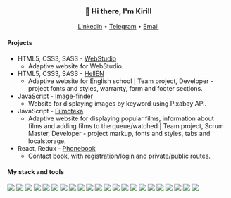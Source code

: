 <h3 align="center">👋 Hi there, I'm Kirill</h3>
<p align="center">
  <a href="https://www.linkedin.com/in/kirill-miklashevich/">Linkedin</a> •
  <a href="https://t.me/dizardmk">Telegram</a> •
  <a href="mailto:dizardmk@gmail.com">Email</a>
</p>

#### Projects

* HTML5, CSS3, SASS - [WebStudio](https://dizardmk.github.io/goit-html-css/)
  * Adaptive website for WebStudio.
* HTML5, CSS3, SASS - [HellEN](https://hellen-dizardmk.netlify.app)
  * Adaptive website for English school | Team project, Developer - project fonts and styles, warranty, form and footer sections.
* JavaScript - [Image-finder](https://dizardmk.github.io/goit-javascript/)
  * Website for displaying images by keyword using Pixabay API.
* JavaScript - [Filmoteka](https://js-filmoteka-dizardmk.netlify.app)
  * Adaptive website for displaying popular films, information about films and adding films to the queue/watched | Team project, Scrum Master, Developer - project markup, fonts and styles, tabs and localstorage.
* React, Redux - [Phonebook](https://react-phonebook-dizardmk.netlify.app)
  * Contact book, with registration/login and private/public routes.


#### My stack and tools

<span>
<img src="https://img.shields.io/badge/HTML5-fff?style=for-the-badge&logo=HTML5">
<img src="https://img.shields.io/badge/CSS3-fff?style=for-the-badge&logo=CSS3">
<img src="https://img.shields.io/badge/SASS-fff?style=for-the-badge&logo=Sass">
<img src="https://img.shields.io/badge/BEM-fff?style=for-the-badge&logo=Y Combinator">
<img src="https://img.shields.io/badge/Javascript-fff?style=for-the-badge&logo=JavaScript">
<img src="https://img.shields.io/badge/React-fff?style=for-the-badge&logo=React">
<img src="https://img.shields.io/badge/React Hooks-fff?style=for-the-badge&logo=React">
<img src="https://img.shields.io/badge/Redux-fff?style=for-the-badge&logo=Redux">
<img src="https://img.shields.io/badge/Redux Persist-fff?style=for-the-badge&logo=Redux">
<img src="https://img.shields.io/badge/Nodejs-fff?style=for-the-badge&logo=Node.js">
<img src="https://img.shields.io/badge/MongoDB-fff?style=for-the-badge&logo=MongoDB">
<img src="https://img.shields.io/badge/Webpack-fff?style=for-the-badge&logo=Webpack">
<img src="https://img.shields.io/badge/Parcel-fff?style=for-the-badge&logo=Webpack">
<img src="https://img.shields.io/badge/Gulp-fff?style=for-the-badge&logo=gulp">
<img src="https://img.shields.io/badge/npm-fff?style=for-the-badge&logo=npm">
<img src="https://img.shields.io/badge/yarn-fff?style=for-the-badge&logo=Yarn">
<img src="https://img.shields.io/badge/git-fff?style=for-the-badge&logo=Git">
<img src="https://img.shields.io/badge/Github-fff?style=for-the-badge&logo=GitHub">
<img src="https://img.shields.io/badge/Figma-fff?style=for-the-badge&logo=Figma">
<img src="https://img.shields.io/badge/Netlify-fff?style=for-the-badge&logo=Netlify">
<img src="https://img.shields.io/badge/Heroku-fff?style=for-the-badge&logo=Heroku">
<img src="https://img.shields.io/badge/Rest API-fff?style=for-the-badge">
</span>
